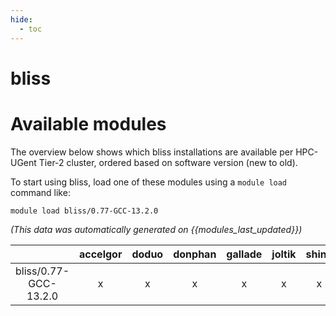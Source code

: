 ```yaml
---
hide:
  - toc
---
```


bliss
=====

# Available modules


The overview below shows which bliss installations are available per HPC-UGent Tier-2 cluster, ordered based on software version (new to old).

To start using bliss, load one of these modules using a `module load` command like:

```shell
module load bliss/0.77-GCC-13.2.0
```

*(This data was automatically generated on {{modules_last_updated}})*  

| |accelgor|doduo|donphan|gallade|joltik|shinx|
| :---: | :---: | :---: | :---: | :---: | :---: | :---: |
|bliss/0.77-GCC-13.2.0|x|x|x|x|x|x|
